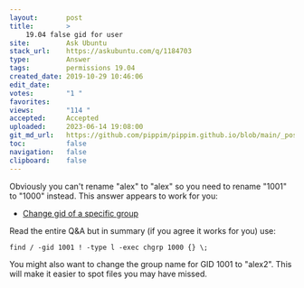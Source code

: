 ```yaml
---
layout:       post
title:        >
    19.04 false gid for user
site:         Ask Ubuntu
stack_url:    https://askubuntu.com/q/1184703
type:         Answer
tags:         permissions 19.04
created_date: 2019-10-29 10:46:06
edit_date:    
votes:        "1 "
favorites:    
views:        "114 "
accepted:     Accepted
uploaded:     2023-06-14 19:08:00
git_md_url:   https://github.com/pippim/pippim.github.io/blob/main/_posts/2019/2019-10-29-19.04-false-gid-for-user.md
toc:          false
navigation:   false
clipboard:    false
---
```


Obviously you can't rename "alex" to "alex" so you need to rename "1001" to "1000" instead. This answer appears to work for you:

- [Change gid of a specific group](https://unix.stackexchange.com/a/33874/200094)

Read the entire Q&A but in summary (if you agree it works for you) use:

``` 
find / -gid 1001 ! -type l -exec chgrp 1000 {} \;
```

You might also want to change the group name for GID 1001 to "alex2". This will make it easier to spot files you may have missed.

